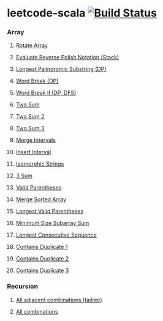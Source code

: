 leetcode-scala [![Build Status](https://semaphoreci.com/api/v1/wu/leetcode-scala/branches/master/badge.svg)](https://semaphoreci.com/wu/leetcode-scala)
==============

### Array

1) [Rotate Array](https://github.com/maowug/leetcode-scala/blob/master/src/main/scala/leetcode/arrary/)

2) [Evaluate Reverse Polish Notation (Stack)](https://github.com/maowug/leetcode-scala/blob/master/src/main/scala/leetcode/arrary/)

3) [Longest Palindromic Substring (DP)](https://github.com/maowug/leetcode-scala/blob/master/src/main/scala/leetcode/arrary/)

4) [Word Break (DP)](https://github.com/maowug/leetcode-scala/blob/master/src/main/scala/leetcode/arrary/)

5) [Word Break II (DP, DFS)](https://github.com/maowug/leetcode-scala/blob/master/src/main/scala/leetcode/arrary/)

6) [Two Sum](https://github.com/maowug/leetcode-scala/blob/master/src/main/scala/leetcode/arrary/)

7) [Two Sum 2](https://github.com/maowug/leetcode-scala/blob/master/src/main/scala/leetcode/arrary/)

8) [Two Sum 3](https://github.com/maowug/leetcode-scala/blob/master/src/main/scala/leetcode/arrary/)

9) [Merge Intervals](https://github.com/maowug/leetcode-scala/blob/master/src/main/scala/leetcode/arrary/)

10) [Insert Interval](https://github.com/maowug/leetcode-scala/blob/master/src/main/scala/leetcode/arrary/)

11) [Isomorphic Strings](https://github.com/maowug/leetcode-scala/blob/master/src/main/scala/leetcode/arrary/)

12) [3 Sum](https://github.com/maowug/leetcode-scala/blob/master/src/main/scala/leetcode/arrary/)

13) [Valid Parentheses](https://github.com/maowug/leetcode-scala/blob/master/src/main/scala/leetcode/arrary/)

14) [Merge Sorted Array](https://github.com/maowug/leetcode-scala/blob/master/src/main/scala/leetcode/arrary/)

15) [Longest Valid Parentheses](https://github.com/maowug/leetcode-scala/blob/master/src/main/scala/leetcode/arrary/)

16) [Minimum Size Subarray Sum](https://github.com/maowug/leetcode-scala/blob/master/src/main/scala/leetcode/arrary/)

17) [Longest Consecutive Sequence](https://github.com/maowug/leetcode-scala/blob/master/src/main/scala/leetcode/arrary/)

18) [Contains Duplicate 1](https://github.com/maowug/leetcode-scala/blob/master/src/main/scala/leetcode/arrary/)

19) [Contains Duplicate 2](https://github.com/maowug/leetcode-scala/blob/master/src/main/scala/leetcode/arrary/)

20) [Contains Duplicate 3](https://github.com/maowug/leetcode-scala/blob/master/src/main/scala/leetcode/arrary/)


### Recursion

1) [All adjacent combinations (tailrec)](https://github.com/maowug/leetcode-scala/tree/master/src/main/scala/leetcode/recursion/)

2) [All combinations](https://github.com/maowug/leetcode-scala/tree/master/src/main/scala/leetcode/recursion/)


